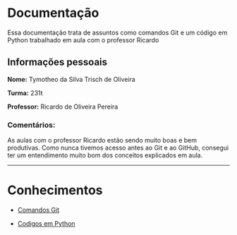 # Documentação

Essa documentação trata de assuntos como comandos Git e um código em Python trabalhado em aula com o professor Ricardo

## Informações pessoais

**Nome:**  Tymotheo da Silva Trisch de Oliveira

**Turma:** 231t

**Professor:** Ricardo de Oliveira Pereira

### Comentários:
As aulas com o professor Ricardo estão sendo muito boas e bem produtivas. Como nunca tivemos acesso antes ao Git e ao GitHub, consegui ter um entendimento muito bom dos conceitos explicados em aula.


---
# Conhecimentos
- [Comandos Git](ComandosGit.md)

- [Codigos em Python](CodigoPython.md)
